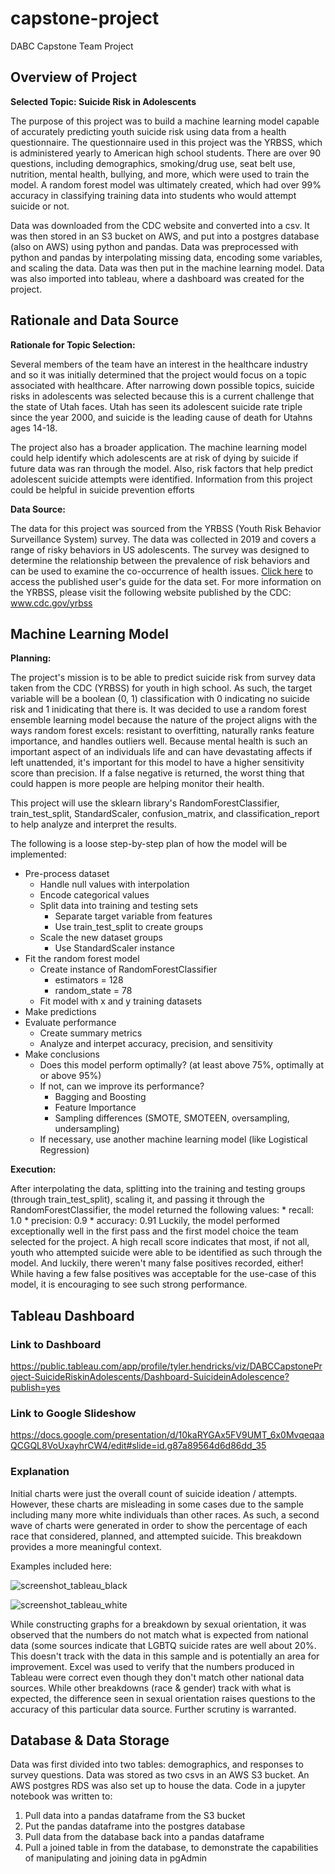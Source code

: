 # capstone-project
DABC Capstone Team Project

## Overview of Project

**Selected Topic: Suicide Risk in Adolescents**
 
The purpose of this project was to build a machine learning model capable of accurately predicting youth suicide risk using data from a health questionnaire. The questionnaire used in this project was the YRBSS, which is administered yearly to American high school students. There are over 90 questions, including demographics, smoking/drug use, seat belt use, nutrition, mental health, bullying, and more, which were used to train the model. A random forest model was ultimately created, which had over 99% accuracy in classifying training data into students who would attempt suicide or not. 

Data was downloaded from the CDC website and converted into a csv. It was then stored in an S3 bucket on AWS, and put into a postgres database (also on AWS) using python and pandas. Data was preprocessed with python and pandas by interpolating missing data, encoding some variables, and scaling the data. Data was then put in the machine learning model. Data was also imported into tableau, where a dashboard was created for the project. 


## Rationale and Data Source

**Rationale for Topic Selection:**

Several members of the team have an interest in the healthcare industry and so it was initially determined that the project would focus on a topic associated with healthcare. After narrowing down possible topics, suicide risks in adolescents was selected because this is a current challenge that the state of Utah faces. Utah has seen its adolescent suicide rate triple since the year 2000, and suicide is the leading cause of death for Utahns ages 14-18. 

The project also has a broader application. The machine learning model could help identify which adolescents are at risk of dying by suicide if future data was ran through the model. Also, risk factors that help predict adolescent suicide attempts were identified. Information from this project could be helpful in suicide prevention efforts

**Data Source:**

The data for this project was sourced from the YRBSS (Youth Risk Behavior Surveillance System) survey. The data was collected in 2019 and covers a range of risky behaviors in US adolescents. The survey was designed to determine the relationship between the prevalence of risk behaviors and can be used to examine the co-occurrence of health issues. [Click here](https://github.com/tylerah/capstone-project/blob/main/data/2019_National_YRBS_Data_Users_Guide.pdf) to access the published user's guide for the data set. For more information on the YRBSS, please visit the following website published by the CDC: www.cdc.gov/yrbss


## Machine Learning Model

**Planning:**

The project's mission is to be able to predict suicide risk from survey data taken from the CDC (YRBSS) for youth in high school. As such, the target variable will be a boolean (0, 1) classification with 0 indicating no suicide risk and 1 inidicating that there is. It was decided to use a random forest ensemble learning model because the nature of the project aligns with the ways random forest excels: resistant to overfitting, naturally ranks feature importance, and handles outliers well. 
Because mental health is such an important aspect of an individuals life and can have devastating affects if left unattended, it's important for this model to have a higher sensitivity score than precision. If a false negative is returned, the worst thing that could happen is more people are helping monitor their health.

This project will use the sklearn library's RandomForestClassifier, train_test_split, StandardScaler, confusion_matrix, and classification_report to help analyze and interpret the results.

The following is a loose step-by-step plan of how the model will be implemented:
* Pre-process dataset
    * Handle null values with interpolation
    * Encode categorical values
    * Split data into training and testing sets
        * Separate target variable from features
        * Use train_test_split to create groups
    * Scale the new dataset groups
        * Use StandardScaler instance
* Fit the random forest model
    * Create instance of RandomForestClassifier
        * estimators = 128
        * random_state = 78
    * Fit model with x and y training datasets
* Make predictions
* Evaluate performance
    * Create summary metrics
    * Analyze and interpet accuracy, precision, and sensitivity
* Make conclusions
    * Does this model perform optimally? (at least above 75%, optimally at or above 95%)
    * If not, can we improve its performance?
        * Bagging and Boosting
        * Feature Importance
        * Sampling differences (SMOTE, SMOTEEN, oversampling, undersampling)
    * If necessary, use another machine learning model (like Logistical Regression)

**Execution:**

After interpolating the data, splitting into the training and testing groups (through train_test_split), scaling it, and passing it through the RandomForestClassifier, the model returned the following values:
    * recall: 1.0
    * precision: 0.9
    * accuracy: 0.91
Luckily, the model performed exceptionally well in the first pass and the first model choice the team selected for the project. A high recall score indicates that most, if not all, youth who attempted suicide were able to be identified as such through the model. And luckily, there weren't many false positives recorded, either! While having a few false positives was acceptable for the use-case of this model, it is encouraging to see such strong performance.


## Tableau Dashboard

### Link to Dashboard
https://public.tableau.com/app/profile/tyler.hendricks/viz/DABCCapstoneProject-SuicideRiskinAdolescents/Dashboard-SuicideinAdolescence?publish=yes

### Link to Google Slideshow
https://docs.google.com/presentation/d/10kaRYGAx5FV9UMT_6x0MvqeqaaQCGQL8VoUxayhrCW4/edit#slide=id.g87a89564d6d86dd_35

### Explanation
Initial charts were just the overall count of suicide ideation / attempts. However, these charts are misleading in some cases due to the sample including many more white individuals than other races. As such, a second wave of charts were generated in order to show the percentage of each race that considered, planned, and attempted suicide. This breakdown provides a more meaningful context. 

Examples included here:

![screenshot_tableau_black](https://user-images.githubusercontent.com/104606662/193771890-2a40e3ef-2be1-4376-9450-205271bb30d7.png)

![screenshot_tableau_white](https://user-images.githubusercontent.com/104606662/193771916-da8f969f-fb39-43f0-9a69-73708b016f62.png)

While constructing graphs for a breakdown by sexual orientation, it was observed that the numbers do not match what is expected from national data (some sources indicate that LGBTQ suicide rates are well about 20%. This doesn't track with the data in this sample and is potentially an area for improvement. Excel was used to verify that the numbers produced in Tableau were correct even though they don't match other national data sources. While other breakdowns (race & gender) track with what is expected, the difference seen in sexual orientation raises questions to the accuracy of this particular data source. Further scrutiny is warranted. 

## Database & Data Storage

Data was first divided into two tables: demographics, and responses to survey questions. Data was stored as two csvs in an AWS S3 bucket. An AWS postgres RDS was also set up to house the data. Code in a jupyter notebook was written to:
1. Pull data into a pandas dataframe from the S3 bucket
2. Put the pandas dataframe into the postgres database
3. Pull data from the database back into a pandas dataframe
4. Pull a joined table in from the database, to demonstrate the capabilities of manipulating and joining data in pgAdmin

